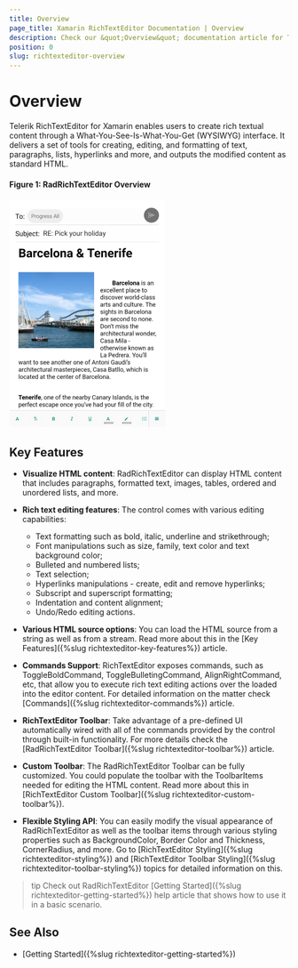 ```yaml
---
title: Overview
page_title: Xamarin RichTextEditor Documentation | Overview
description: Check our &quot;Overview&quot; documentation article for Telerik RichTextEditor for Xamarin control.
position: 0
slug: richtexteditor-overview
---
```


# Overview

Telerik RichTextEditor for Xamarin enables users to create rich textual content through a What-You-See-Is-What-You-Get (WYSIWYG) interface. It delivers a set of tools for creating, editing, and formatting of text, paragraphs, lists, hyperlinks and more, and outputs the modified content as standard HTML.

#### Figure 1: RadRichTextEditor Overview

![RichTextEditor Overview](images/richtexteditor-overview.png)

## Key Features

* **Visualize HTML content**: RadRichTextEditor can display HTML content that includes paragraphs, formatted text, images, tables, ordered and unordered lists, and more. 

* **Rich text editing features**: The control comes with various editing capabilities:
	* Text formatting such as bold, italic, underline and strikethrough;
	* Font manipulations such as size, family, text color and text background color;
	* Bulleted and numbered lists;
	* Text selection;
	* Hyperlinks manipulations - create, edit and remove hyperlinks;
	* Subscript and superscript formatting;
	* Indentation and content alignment;
	* Undo/Redo editing actions.

* **Various HTML source options**: You can load the HTML source from a string as well as from a stream. Read more about this in the [Key Features]({%slug richtexteditor-key-features%}) article.

* **Commands Support**: RichTextEditor exposes commands, such as ToggleBoldCommand, ToggleBulletingCommand, AlignRightCommand, etc, that allow you to execute rich text editing actions over the loaded into the editor content. For detailed information on the matter check [Commands]({%slug richtexteditor-commands%}) article. 

* **RichTextEditor Toolbar**: Take advantage of a pre-defined UI automatically wired with all of the commands provided by the control through built-in functionality. For more details check the [RadRichTextEditor Toolbar]({%slug richtexteditor-toolbar%}) article. 

* **Custom Toolbar**: The RadRichTextEditor Toolbar can be fully customized. You could populate the toolbar with the ToolbarItems needed for editing the HTML content. Read more about this in [RichTextEditor Custom Toolbar]({%slug richtexteditor-custom-toolbar%}).

* **Flexible Styling API**: You can easily modify the visual appearance of RadRichTextEditor as well as the toolbar items through various styling properties such as BackgroundColor, Border Color and Thickness, CornerRadius, and more. Go to [RichTextEditor Styling]({%slug richtexteditor-styling%}) and [RichTextEditor Toolbar Styling]({%slug richtexteditor-toolbar-styling%}) topics for detailed information on this.

>tip Check out RadRichTextEditor [Getting Started]({%slug richtexteditor-getting-started%}) help article that shows how to use it in a basic scenario.

## See Also

- [Getting Started]({%slug richtexteditor-getting-started%})
